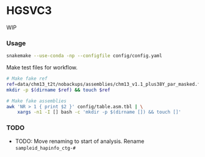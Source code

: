 # HGSVC3
WIP

### Usage
```bash
snakemake --use-conda -np --configfile config/config.yaml
```

Make test files for workflow.
```bash
# Make fake ref
ref=data/chm13_t2t/nobackups/assemblies/chm13_v1.1_plus38Y_par_masked.fasta
mkdir -p $(dirname $ref) && touch $ref

# Make fake assemblies
awk 'NR > 1 { print $2 }' config/table.asm.tbl | \
    xargs -n1 -I [] bash -c 'mkdir -p $(dirname []) && touch []'
```

### TODO
* TODO: Move renaming to start of analysis. Rename `sampleid_hapinfo_ctg-#`
